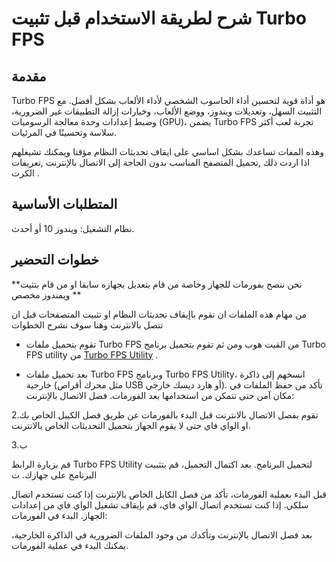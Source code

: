 # شرح لطريقة الاستخدام قبل تثبيت Turbo FPS 

## مقدمة

Turbo FPS هو أداة قوية لتحسين أداء الحاسوب الشخصي لأداء الألعاب بشكل أفضل. مع التثبيت السهل، وتعديلات ويندوز، ووضع الألعاب، وخيارات إزالة التطبيقات غير الضرورية، وضبط إعدادات وحدة معالجة الرسوميات (GPU)، يضمن Turbo FPS تجربة لعب أكثر سلاسة وتحسينًا في المرئيات.

وهذه المفات تساعدك بشكل اساسي على ايقاف تحديثات النظام مؤقتا ويمكنك تشيغلهم اذا اردت ذلك ,تحميل المتصفح المناسب بدون الحاجة إلى الاتصال بالإنترنت ,تعريفات الكرت .

## المتطلبات الأساسية 

نظام التشغيل: ويندوز 10 أو أحدث.

## خطوات التحضير

**نحن ننصح بفورمات للجهاز وخاصة من قام بتعديل بجهازه سابقا او من قام بتثيت ويمندوز مخصص **

من مهام هذه الملفات ان تقوم باإيقاف تحديثات النظام او تثبيت المتصفحات قبل ان تتصل بالانترنت وهنا سوف نشرح الخطوات 

- تقوم بتحميل ملفات Turbo FPS من القيت هوب ومن ثم تقوم بتحميل برنامج Turbo FPS utility من [Turbo FPS Utility](https://turbofps.com/) .

- بعد تحميل ملفات Turbo FPS وبرنامج Turbo FPS Utility، انسخهم إلى ذاكرة خارجية (مثل محرك أقراص USB أو هارد ديسك خارجي).
تأكد من حفظ الملفات في مكان آمن حتى تتمكن من استخدامها بعد الفورمات.
فصل الاتصال بالإنترنت:

2.تقوم بفصل الاتصال بالانترنت قبل البدء بالفورمات عن طريق فصل الكيبل الخاص بك او الواي فاي حتى لا يقوم الجهاز بتحميل التحديثات الخاص بالانترنت.

3.ب

قم بزيارة الرابط Turbo FPS Utility لتحميل البرنامج.
بعد اكتمال التحميل، قم بتثبيت البرنامج على جهازك.
ت

قبل البدء بعملية الفورمات، تأكد من فصل الكابل الخاص بالإنترنت إذا كنت تستخدم اتصال سلكي.
إذا كنت تستخدم اتصال الواي فاي، قم بإيقاف تشغيل الواي فاي من إعدادات الجهاز.
البدء في الفورمات:

بعد فصل الاتصال بالإنترنت وتأكدك من وجود الملفات الضرورية في الذاكرة الخارجية، يمكنك البدء في عملية الفورمات.








